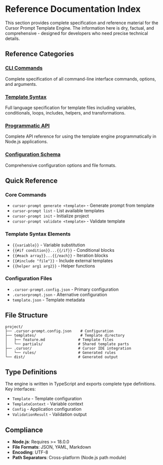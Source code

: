 # Reference Documentation Index

This section provides complete specification and reference material for the Cursor Prompt Template Engine. The information here is dry, factual, and comprehensive - designed for developers who need precise technical details.

## Reference Categories

### [CLI Commands](./cli-commands.md)
Complete specification of all command-line interface commands, options, and arguments.

### [Template Syntax](./template-syntax.md)
Full language specification for template files including variables, conditionals, loops, includes, helpers, and transformations.

### [Programmatic API](./api.md)
Complete API reference for using the template engine programmatically in Node.js applications.

### [Configuration Schema](./configuration-schema.md)
Comprehensive configuration options and file formats.

## Quick Reference

### Core Commands
- `cursor-prompt generate <template>` - Generate prompt from template
- `cursor-prompt list` - List available templates
- `cursor-prompt init` - Initialize project
- `cursor-prompt validate <template>` - Validate template

### Template Syntax Elements
- `{{variable}}` - Variable substitution
- `{{#if condition}}...{{/if}}` - Conditional blocks
- `{{#each array}}...{{/each}}` - Iteration blocks
- `{{#include "file"}}` - Include external templates
- `{{helper arg1 arg2}}` - Helper functions

### Configuration Files
- `.cursor-prompt.config.json` - Primary configuration
- `.cursorprompt.json` - Alternative configuration
- `template.json` - Template metadata

## File Structure

```
project/
├── .cursor-prompt.config.json    # Configuration
├── templates/                    # Template directory
│   ├── feature.md               # Template files
│   └── partials/                # Shared template parts
├── .cursor/                     # Cursor IDE integration
│   └── rules/                   # Generated rules
└── dist/                        # Generated output
```

## Type Definitions

The engine is written in TypeScript and exports complete type definitions. Key interfaces:

- `Template` - Template configuration
- `TemplateContext` - Variable context
- `Config` - Application configuration
- `ValidationResult` - Validation output

## Compliance

- **Node.js**: Requires >= 18.0.0
- **File Formats**: JSON, YAML, Markdown
- **Encoding**: UTF-8
- **Path Separators**: Cross-platform (Node.js path module)
